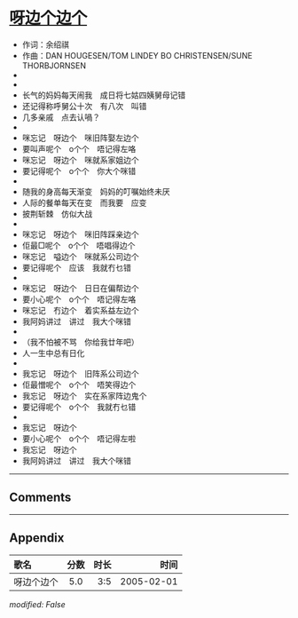 # [呀边个边个](https://music.163.com/song?id=66374)

* 作词：余绍祺
* 作曲：DAN HOUGESEN/TOM LINDEY BO CHRISTENSEN/SUNE THORBJORNSEN
*
*
* 长气的妈妈每天闹我　成日将七姑四姨舅母记错
* 还记得称呼舅公十次　有八次　叫错
* 几多亲戚　点去认喎？
* 
* 咪忘记　呀边个　咪旧阵娶左边个
* 要叫声呢个　o个个　唔记得左咯
* 咪忘记　呀边个　咪就系家姐边个
* 要记得呢个　o个个　你大个咪错
* 
* 随我的身高每天渐变　妈妈的叮嘱始终未厌
* 人际的餐单每天在变　而我要　应变
* 披荆斩棘　仿似大战
* 
* 咪忘记　呀边个　咪旧阵踩亲边个
* 佢最□呢个　o个个　唔唱得边个
* 咪忘记　嗌边个　咪就系公司边个
* 要记得呢个　应该　我就冇乜错
* 
* 咪忘记　呀边个　日日在偏帮边个
* 要小心呢个　o个个　唔记得左咯
* 咪忘记　冇边个　着实系益左边个
* 我阿妈讲过　讲过　我大个咪错
* 
* （我不怕被不骂　你给我廿年吧）
* 人一生中总有日化
* 
* 我忘记　呀边个　旧阵系公司边个
* 佢最憎呢个　o个个　唔笑得边个
* 我忘记　呀边个　实在系家阵边鬼个
* 要记得呢个　o个个　我就冇乜错
* 
* 我忘记　呀边个
* 要小心呢个　o个个　唔记得左啦
* 我忘记　呀边个
* 我阿妈讲过　讲过　我大个咪错


---

## Comments


---

## Appendix

|歌名|分数|时长|时间|
|:---|:---:|---:|---:|
|呀边个边个|5.0|3:5|2005-02-01

*modified: False*